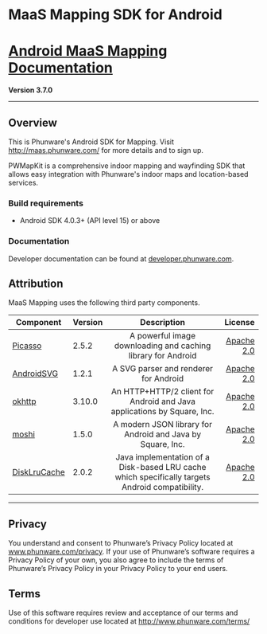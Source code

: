 # MaaS Mapping SDK for Android

[Android MaaS Mapping Documentation](http://phunware.github.io/maas-mapping-android-sdk/)
=======
**Version 3.7.0**
________________


## Overview
This is Phunware's Android SDK for Mapping. Visit http://maas.phunware.com/ for more details and to sign up.

PWMapKit is a comprehensive indoor mapping and wayfinding SDK that allows easy integration with Phunware's indoor maps and location-based services.


### Build requirements
* Android SDK 4.0.3+ (API level 15) or above

### Documentation

Developer documentation can be found at
[developer.phunware.com](https://developer.phunware.com/pages/viewpage.action?pageId=3410209).

Attribution
-----------
MaaS Mapping uses the following third party components.

| Component     | Version | Description   | License  |
| ------------- | ------- |:-------------:| -----:|
| [Picasso](https://github.com/square/picasso)      |2.5.2| A powerful image downloading and caching library for Android      |   [Apache 2.0](https://github.com/square/picasso/blob/master/LICENSE.txt) |
| [AndroidSVG](https://github.com/BigBadaboom/androidsvg)      |1.2.1| A SVG parser and renderer for Android      |   [Apache 2.0](http://www.apache.org/licenses/LICENSE-2.0) |
| [okhttp](https://github.com/square/okhttp)        |3.10.0| An HTTP+HTTP/2 client for Android and Java applications by Square, Inc. | [Apache 2.0](https://github.com/square/okhttp/blob/master/LICENSE.txt) |
| [moshi](https://github.com/square/moshi)        |1.5.0| A modern JSON library for Android and Java by Square, Inc. | [Apache 2.0](https://github.com/square/moshi/blob/master/LICENSE.txt) |
| [DiskLruCache](https://github.com/JakeWharton/DiskLruCache)        |2.0.2| Java implementation of a Disk-based LRU cache which specifically targets Android compatibility. | [Apache 2.0](https://github.com/JakeWharton/DiskLruCache/blob/master/LICENSE.txt) |

-----------

Privacy
-----------
You understand and consent to Phunware’s Privacy Policy located at www.phunware.com/privacy. If your use of Phunware’s software requires a Privacy Policy of your own, you also agree to include the terms of Phunware’s Privacy Policy in your Privacy Policy to your end users.

Terms
-----------
Use of this software requires review and acceptance of our terms and conditions for developer use located at http://www.phunware.com/terms/
